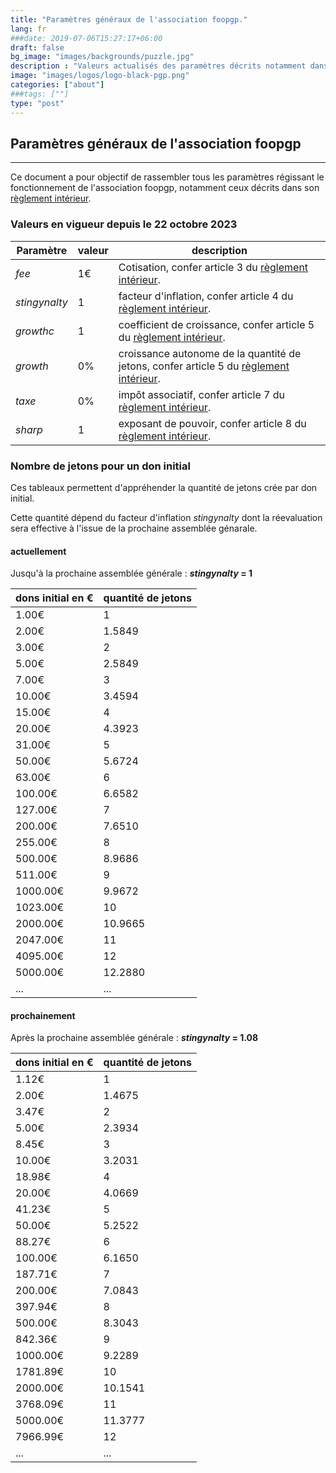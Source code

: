 ```yaml
---
title: "Paramètres généraux de l'association foopgp."
lang: fr
###date: 2019-07-06T15:27:17+06:00
draft: false
bg_image: "images/backgrounds/puzzle.jpg"
description : "Valeurs actualisés des paramètres décrits notamment dans le règlement intérieur de l'association"
image: "images/logos/logo-black-pgp.png"
categories: ["about"]
###tags: [""]
type: "post"
---
```


## Paramètres généraux de l'association foopgp

---

Ce document a pour objectif de rassembler tous les paramètres régissant le
fonctionnement de l'association foopgp, notamment ceux décrits dans son
[règlement intérieur](https://foopgp.org/fr/about/rules-of-procedures/).


### Valeurs en vigueur depuis le 22 octobre 2023

| Paramètre  | valeur | description
|---|---|---|
| *fee* | 1€ | Cotisation, confer article 3 du [règlement intérieur](https://foopgp.org/fr/about/rules-of-procedures/). |
| *stingynalty*  | 1 | facteur d'inflation, confer article 4 du [règlement intérieur](https://foopgp.org/fr/about/rules-of-procedures/). |
| *growthc* | 1 | coefficient de croissance, confer article 5 du [règlement intérieur](https://foopgp.org/fr/about/rules-of-procedures/). |
| *growth* | 0% | croissance autonome de la quantité de jetons, confer article 5 du [règlement intérieur](https://foopgp.org/fr/about/rules-of-procedures/). |
| *taxe* | 0% | impôt associatif, confer article 7 du [règlement intérieur](https://foopgp.org/fr/about/rules-of-procedures/). |
| *sharp*  | 1 | exposant de pouvoir, confer article 8 du [règlement intérieur](https://foopgp.org/fr/about/rules-of-procedures/). |


### Nombre de jetons pour un don initial

Ces tableaux permettent d'appréhender la quantité de jetons crée par don initial.

Cette quantité dépend du facteur d'inflation *stingynalty* dont la réevaluation sera effective à l'issue de la prochaine assemblée génarale.


#### actuellement

Jusqu'à la prochaine assemblée générale : ***stingynalty* = 1**

| dons initial en € | quantité de jetons |
|---|---|
|    1.00€ | 1 |
|    2.00€ | 1.5849 |
|    3.00€ | 2 |
|    5.00€ | 2.5849 |
|    7.00€ | 3 |
|   10.00€ | 3.4594 |
|   15.00€ | 4 |
|   20.00€ | 4.3923 |
|   31.00€ | 5 |
|   50.00€ | 5.6724 |
|   63.00€ | 6 |
|  100.00€ | 6.6582 |
|  127.00€ | 7 |
|  200.00€ | 7.6510 |
|  255.00€ | 8 |
|  500.00€ | 8.9686 |
|  511.00€ | 9 |
| 1000.00€ | 9.9672 |
| 1023.00€ | 10 |
| 2000.00€ | 10.9665 |
| 2047.00€ | 11 |
| 4095.00€ | 12 |
| 5000.00€ | 12.2880 |
| ... | ... |


#### prochainement

Après la prochaine assemblée générale : ***stingynalty* = 1.08**

| dons initial en € | quantité de jetons |
|---|---|
|    1.12€ |  1 |
|    2.00€ |  1.4675 |
|    3.47€ |  2 |
|    5.00€ |  2.3934 |
|    8.45€ |  3 |
|   10.00€ |  3.2031 |
|   18.98€ |  4 |
|   20.00€ |  4.0669 |
|   41.23€ |  5 |
|   50.00€ |  5.2522 |
|   88.27€ |  6 |
|  100.00€ |  6.1650 |
|  187.71€ |  7 |
|  200.00€ |  7.0843 |
|  397.94€ |  8 |
|  500.00€ |  8.3043 |
|  842.36€ |  9 |
| 1000.00€ |  9.2289 |
| 1781.89€ | 10 |
| 2000.00€ | 10.1541 |
| 3768.09€ | 11 |
| 5000.00€ | 11.3777 |
| 7966.99€ | 12 |
| ... | ... |


